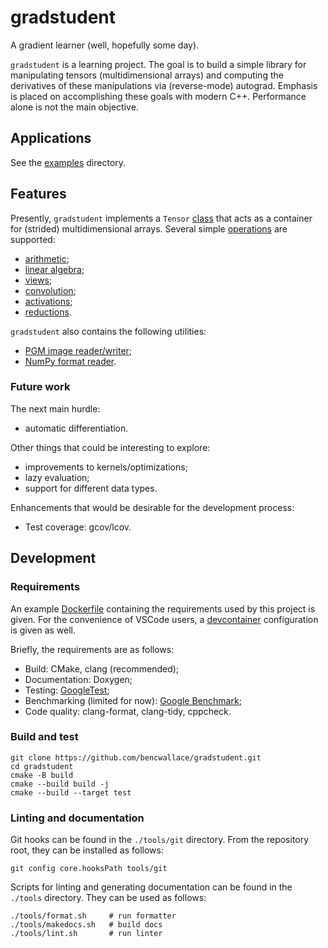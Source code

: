 # gradstudent

A gradient learner (well, hopefully some day).

`gradstudent` is a learning project. The goal is to build a simple library for manipulating tensors (multidimensional arrays)
and computing the derivatives of these manipulations via (reverse-mode) autograd. Emphasis is placed on accomplishing these
goals with modern C++. Performance alone is not the main objective.

## Applications

See the [examples](examples/README.md) directory.

## Features

Presently, `gradstudent` implements a `Tensor` [class](include/tensor.h) that acts as a container for (strided) multidimensional arrays.
Several simple [operations](include/ops.h) are supported:

* [arithmetic](src/ops/arithmetic.cpp);
* [linear algebra](src/ops/linalg.cpp);
* [views](src/ops/views.cpp);
* [convolution](src/ops/conv.cpp);
* [activations](src/ops/activations.cpp);
* [reductions](src/ops/reductions.cpp).

`gradstudent` also contains the following utilities:

* [PGM image reader/writer](src/utils/image.cpp);
* [NumPy format reader](src/utils/numpy.cpp).

### Future work

The next main hurdle:

* automatic differentiation.

Other things that could be interesting to explore:

* improvements to kernels/optimizations;
* lazy evaluation;
* support for different data types.

Enhancements that would be desirable for the development process:

* Test coverage: gcov/lcov.

## Development

### Requirements

An example [Dockerfile](./Dockerfile) containing the requirements used by this project is given. For the convenience
of VSCode users, a [devcontainer](./.devcontainer.json) configuration is given as well.

Briefly, the requirements are as follows:

* Build: CMake, clang (recommended);
* Documentation: Doxygen;
* Testing: [GoogleTest](https://github.com/google/googletest);
* Benchmarking (limited for now): [Google Benchmark](https://github.com/google/benchmark);
* Code quality: clang-format, clang-tidy, cppcheck.

### Build and test

```
git clone https://github.com/bencwallace/gradstudent.git
cd gradstudent
cmake -B build
cmake --build build -j
cmake --build --target test
```

### Linting and documentation

Git hooks can be found in the `./tools/git` directory. From the repository root, they can be installed as follows:

```
git config core.hooksPath tools/git
```

Scripts for linting and generating documentation can be found in the `./tools` directory. They can be used as follows:

```
./tools/format.sh     # run formatter
./tools/makedocs.sh   # build docs
./tools/lint.sh       # run linter
```

